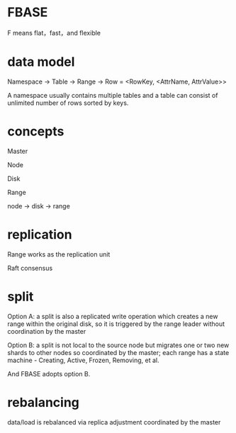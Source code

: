 # FBASE
F means flat，fast，and flexible

# data model

Namespace -> Table -> Range -> Row = <RowKey, <AttrName, AttrValue>>

A namespace usually contains multiple tables and a table can consist of unlimited number of rows sorted by keys. 

# concepts

Master

Node

Disk

Range

node -> disk -> range

# replication

Range works as the replication unit

Raft consensus

# split

Option A: a split is also a replicated write operation which creates a new range within the original disk, so it is triggered by the range leader without coordination by the master

Option B: a split is not local to the source node but migrates one or two new shards to other nodes so coordinated by the master; each range has a state machine - Creating, Active, Frozen, Removing, et al.

And FBASE adopts option B.

# rebalancing

data/load is rebalanced via replica adjustment coordinated by the master



